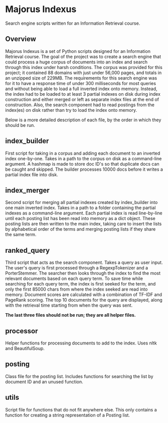 # Majorus Indexus
Search engine scripts written for an Information Retrieval course.

## Overview
Majorus Indexus is a set of Python scripts designed for an Information Retrieval course. The goal of the project was to create a search engine that could process a huge corpus of documents into an index and search through this index under harsh conditions. The corpus was provided for this project; it contained 88 domains with just under 56,000 pages, and totals in an unzipped size of 229MB. The requirements for this search engine was for it to have a response time of under 300 milliseconds for most queries and without being able to load a full inverted index onto memory. Instead, the index had to be loaded to at least 3 partial indexes on disk during index construction and either merged or left as separate index files at the end of construction. Also, the search component had to read postings from the index(es) on disk rather than try to load the index onto memory.

Below is a more detailed description of each file, by the order in which they should be run.

## index_builder
First script for taking in a corpus and adding each document to an inverted index one-by-one. Takes in a path to the corpus on disk as a command-line argument. A hashmap is made to store doc ID's so that duplicate docs can be caught and skipped. The builder processes 10000 docs before it writes a partial index file into disk.

## index_merger
Second script for merging all partial indexes created by index_builder into one main inverted index. Takes in a path to a folder containing the partial indexes as a command-line argument. Each partial index is read line-by-line until each posting list has been read into memory as a dict object. These posting lists are then written to the main index, taking care to insert the lists by alphabetical order of the terms and merging posting lists if they share the same term.

## ranked_query
Third script that acts as the search component. Takes a query as user input. The user's query is first processed through a RegexpTokenizer and a PorterStemmer. The searcher then looks through the index to find the most relevant documents based on each query term. To save time while searching for each query term, the index is first seeked for the term, and only the first 85000 chars from where the index seeked are read into memory. Document scores are calculated with a combination of TF-IDF and PageRank scoring. The top 10 documents for the query are displayed, along with the retrieval time starting from when the query was sent.

**The last three files should not be run; they are all helper files.**

## processor
Helper functions for processing documents to add to the index. Uses nltk and BeautifulSoup.

## posting
Class file for the posting list. Includes functions for searching the list by document ID and an unused function.

## utils
Script file for functions that do not fit anywhere else. This only contains a function for creating a string representation of a Posting list.

